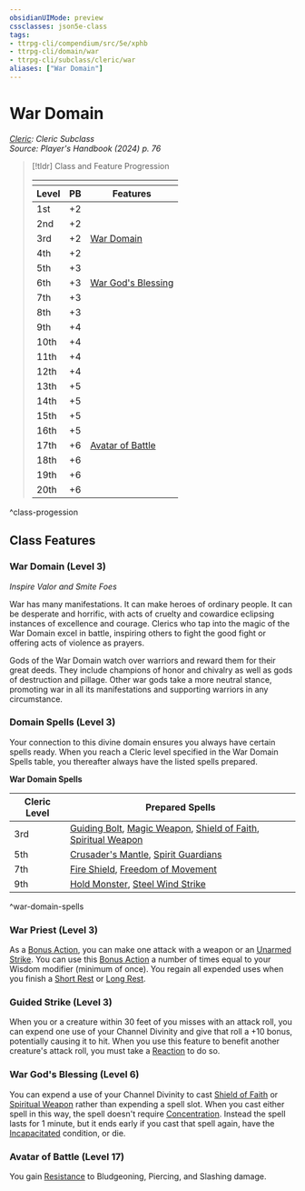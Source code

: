 ```yaml
---
obsidianUIMode: preview
cssclasses: json5e-class
tags:
- ttrpg-cli/compendium/src/5e/xphb
- ttrpg-cli/domain/war
- ttrpg-cli/subclass/cleric/war
aliases: ["War Domain"]
---
```

# War Domain
*[Cleric](cleric-xphb.md): Cleric Subclass*  
*Source: Player's Handbook (2024) p. 76*  

> [!tldr] Class and Feature Progression
> 
> <table class="class-progression">
> <thead>
> <tr><th colspan='3'></th></tr>
> <tr class="class-progression"><th class"level">Level</th><th class"pb">PB</th><th class"feature">Features</th></tr>
> </thead><tbody>
> <tr class="class-progression"><td class"level">1st</td><td class"pb">+2</td><td class"feature"></td></tr>
> <tr class="class-progression"><td class"level">2nd</td><td class"pb">+2</td><td class"feature"></td></tr>
> <tr class="class-progression"><td class"level">3rd</td><td class"pb">+2</td><td class"feature"><a href='#War%20Domain%20(Level%203)'>War Domain</a></td></tr>
> <tr class="class-progression"><td class"level">4th</td><td class"pb">+2</td><td class"feature"></td></tr>
> <tr class="class-progression"><td class"level">5th</td><td class"pb">+3</td><td class"feature"></td></tr>
> <tr class="class-progression"><td class"level">6th</td><td class"pb">+3</td><td class"feature"><a href='#War%20God's%20Blessing%20(Level%206)'>War God's Blessing</a></td></tr>
> <tr class="class-progression"><td class"level">7th</td><td class"pb">+3</td><td class"feature"></td></tr>
> <tr class="class-progression"><td class"level">8th</td><td class"pb">+3</td><td class"feature"></td></tr>
> <tr class="class-progression"><td class"level">9th</td><td class"pb">+4</td><td class"feature"></td></tr>
> <tr class="class-progression"><td class"level">10th</td><td class"pb">+4</td><td class"feature"></td></tr>
> <tr class="class-progression"><td class"level">11th</td><td class"pb">+4</td><td class"feature"></td></tr>
> <tr class="class-progression"><td class"level">12th</td><td class"pb">+4</td><td class"feature"></td></tr>
> <tr class="class-progression"><td class"level">13th</td><td class"pb">+5</td><td class"feature"></td></tr>
> <tr class="class-progression"><td class"level">14th</td><td class"pb">+5</td><td class"feature"></td></tr>
> <tr class="class-progression"><td class"level">15th</td><td class"pb">+5</td><td class"feature"></td></tr>
> <tr class="class-progression"><td class"level">16th</td><td class"pb">+5</td><td class"feature"></td></tr>
> <tr class="class-progression"><td class"level">17th</td><td class"pb">+6</td><td class"feature"><a href='#Avatar%20of%20Battle%20(Level%2017)'>Avatar of Battle</a></td></tr>
> <tr class="class-progression"><td class"level">18th</td><td class"pb">+6</td><td class"feature"></td></tr>
> <tr class="class-progression"><td class"level">19th</td><td class"pb">+6</td><td class"feature"></td></tr>
> <tr class="class-progression"><td class"level">20th</td><td class"pb">+6</td><td class"feature"></td></tr>
> </tbody></table>
^class-progession


## Class Features

### War Domain (Level 3)

*Inspire Valor and Smite Foes*

War has many manifestations. It can make heroes of ordinary people. It can be desperate and horrific, with acts of cruelty and cowardice eclipsing instances of excellence and courage. Clerics who tap into the magic of the War Domain excel in battle, inspiring others to fight the good fight or offering acts of violence as prayers.

Gods of the War Domain watch over warriors and reward them for their great deeds. They include champions of honor and chivalry as well as gods of destruction and pillage. Other war gods take a more neutral stance, promoting war in all its manifestations and supporting warriors in any circumstance.

### Domain Spells (Level 3)

Your connection to this divine domain ensures you always have certain spells ready. When you reach a Cleric level specified in the War Domain Spells table, you thereafter always have the listed spells prepared.

**War Domain Spells**

| Cleric Level | Prepared Spells |
|--------------|-----------------|
| 3rd | [Guiding Bolt](3-Mechanics/CLI/spells/guiding-bolt-xphb.md), [Magic Weapon](3-Mechanics/CLI/spells/magic-weapon-xphb.md), [Shield of Faith](3-Mechanics/CLI/spells/shield-of-faith-xphb.md), [Spiritual Weapon](3-Mechanics/CLI/spells/spiritual-weapon-xphb.md) |
| 5th | [Crusader's Mantle](3-Mechanics/CLI/spells/crusaders-mantle-xphb.md), [Spirit Guardians](3-Mechanics/CLI/spells/spirit-guardians-xphb.md) |
| 7th | [Fire Shield](3-Mechanics/CLI/spells/fire-shield-xphb.md), [Freedom of Movement](3-Mechanics/CLI/spells/freedom-of-movement-xphb.md) |
| 9th | [Hold Monster](3-Mechanics/CLI/spells/hold-monster-xphb.md), [Steel Wind Strike](3-Mechanics/CLI/spells/steel-wind-strike-xphb.md) |
^war-domain-spells

### War Priest (Level 3)

As a [Bonus Action](3-Mechanics/CLI/rules/variant-rules/bonus-action-xphb.md), you can make one attack with a weapon or an [Unarmed Strike](3-Mechanics/CLI/rules/variant-rules/unarmed-strike-xphb.md). You can use this [Bonus Action](3-Mechanics/CLI/rules/variant-rules/bonus-action-xphb.md) a number of times equal to your Wisdom modifier (minimum of once). You regain all expended uses when you finish a [Short Rest](3-Mechanics/CLI/rules/variant-rules/short-rest-xphb.md) or [Long Rest](3-Mechanics/CLI/rules/variant-rules/long-rest-xphb.md).

### Guided Strike (Level 3)

When you or a creature within 30 feet of you misses with an attack roll, you can expend one use of your Channel Divinity and give that roll a +10 bonus, potentially causing it to hit. When you use this feature to benefit another creature's attack roll, you must take a [Reaction](3-Mechanics/CLI/rules/variant-rules/reaction-xphb.md) to do so.

### War God's Blessing (Level 6)

You can expend a use of your Channel Divinity to cast [Shield of Faith](3-Mechanics/CLI/spells/shield-of-faith-xphb.md) or [Spiritual Weapon](3-Mechanics/CLI/spells/spiritual-weapon-xphb.md) rather than expending a spell slot. When you cast either spell in this way, the spell doesn't require [Concentration](3-Mechanics/CLI/rules/conditions.md#Concentration). Instead the spell lasts for 1 minute, but it ends early if you cast that spell again, have the [Incapacitated](3-Mechanics/CLI/rules/conditions.md#Incapacitated) condition, or die.

### Avatar of Battle (Level 17)

You gain [Resistance](3-Mechanics/CLI/rules/variant-rules/resistance-xphb.md) to Bludgeoning, Piercing, and Slashing damage.